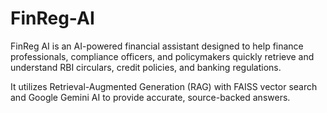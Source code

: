 # FinReg-AI
FinReg AI is an AI-powered financial assistant designed to help finance professionals, compliance officers, and policymakers quickly retrieve and understand RBI circulars, credit policies, and banking regulations.

It utilizes Retrieval-Augmented Generation (RAG) with FAISS vector search and Google Gemini AI to provide accurate, source-backed answers.
